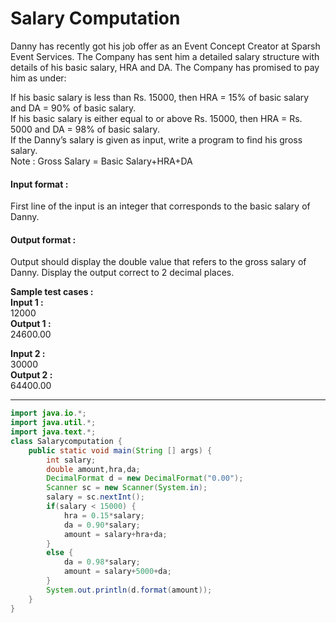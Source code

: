 # Salary Computation
Danny has recently got his job offer as an Event Concept Creator at Sparsh Event Services. The Company has sent him a detailed salary structure with details of his basic salary, HRA and DA. The Company has promised to pay him as under:

If his basic salary is less than Rs. 15000, then HRA = 15% of basic salary and DA = 90% of basic salary.
<br>
If his basic salary is either equal to or above Rs. 15000, then HRA = Rs. 5000 and DA = 98% of basic salary.
<br>
If the Danny’s salary is given as input, write a program to find his gross salary.
<br>
Note : Gross Salary = Basic Salary+HRA+DA

#### Input format :
First line of the input is an integer that corresponds to the basic salary of Danny.

#### Output format :
Output should display the double value that refers to the gross salary of Danny. Display the output correct to 2 decimal places.

**Sample test cases : <br>
Input 1 :** <br>
12000<br>
**Output 1 :** <br>
24600.00 <br>

**Input 2 :** <br>
30000 <br>
**Output 2 :** <br>
64400.00

--------------------------------------------------------------------------------------------------------------------------------------------------------------------

```java
import java.io.*;
import java.util.*;
import java.text.*;
class Salarycomputation {
	public static void main(String [] args) {
		int salary;
		double amount,hra,da;
		DecimalFormat d = new DecimalFormat("0.00");
		Scanner sc = new Scanner(System.in);
		salary = sc.nextInt();
		if(salary < 15000) {
			hra = 0.15*salary;
			da = 0.90*salary;
			amount = salary+hra+da;
		}
		else {
			da = 0.98*salary;
			amount = salary+5000+da;
		}
		System.out.println(d.format(amount));
	}
}

```

